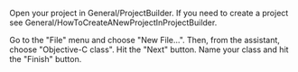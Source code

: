 

Open your project in General/ProjectBuilder.  If you need to create a project see General/HowToCreateANewProjectInProjectBuilder.

Go to the "File" menu and choose "New File...".  Then, from the assistant, choose "Objective-C class".  Hit the "Next" button.  Name your class and hit the "Finish" button.